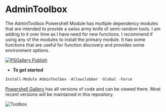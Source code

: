 # AdminToolbox
The AdminToolbox Powershell Module has multiple dependency modules that are intended to provide a swiss army knife of semi-random tools. I am adding to it over time as I have need for new functions. I recommend if using any of the modules to install the primary module. It has some functions that are useful for function discovery and provides some environment options.

[![PSGallery Publish](https://github.com/TheTaylorLee/AdminToolbox/actions/workflows/PS_Gallery_Pipeline.yml/badge.svg?branch=master)](https://github.com/TheTaylorLee/AdminToolbox/actions/workflows/PS_Gallery_Pipeline.yml)

* *__To get started__*

```Powershell
Install-Module AdminToolbox -Allowclobber -Global -Force
```

[Powershell Gallery](https://www.powershellgallery.com/packages/AdminToolbox/) has all versions of code and can be viewed there. Most recent versions will be maintained in this repository.

![Toolbox](https://github.com/TheTaylorLee/AdminToolbox/blob/master/Images/toolboxShell2.png)